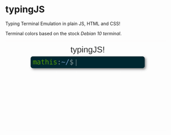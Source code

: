 # typingJS
Typing Terminal Emulation in plain JS, HTML and CSS!

Terminal colors based on the stock *Debian 10 terminal*.

![](https://github.com/Mathisco-01/typingJS/blob/master/img/typing.gif)
